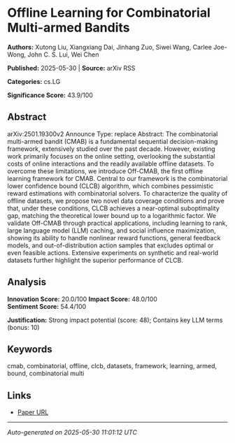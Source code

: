 # Offline Learning for Combinatorial Multi-armed Bandits

**Authors:** Xutong Liu, Xiangxiang Dai, Jinhang Zuo, Siwei Wang, Carlee Joe-Wong, John C. S. Lui, Wei Chen

**Published:** 2025-05-30 | **Source:** arXiv RSS

**Categories:** cs.LG

**Significance Score:** 43.9/100

## Abstract

arXiv:2501.19300v2 Announce Type: replace 
Abstract: The combinatorial multi-armed bandit (CMAB) is a fundamental sequential decision-making framework, extensively studied over the past decade. However, existing work primarily focuses on the online setting, overlooking the substantial costs of online interactions and the readily available offline datasets. To overcome these limitations, we introduce Off-CMAB, the first offline learning framework for CMAB. Central to our framework is the combinatorial lower confidence bound (CLCB) algorithm, which combines pessimistic reward estimations with combinatorial solvers. To characterize the quality of offline datasets, we propose two novel data coverage conditions and prove that, under these conditions, CLCB achieves a near-optimal suboptimality gap, matching the theoretical lower bound up to a logarithmic factor. We validate Off-CMAB through practical applications, including learning to rank, large language model (LLM) caching, and social influence maximization, showing its ability to handle nonlinear reward functions, general feedback models, and out-of-distribution action samples that excludes optimal or even feasible actions. Extensive experiments on synthetic and real-world datasets further highlight the superior performance of CLCB.

## Analysis

**Innovation Score:** 20.0/100
**Impact Score:** 48.0/100  
**Sentiment Score:** 54.4/100

**Justification:** Strong impact potential (score: 48); Contains key LLM terms (bonus: 10)

## Keywords

cmab, combinatorial, offline, clcb, datasets, framework, learning, armed, bound, combinatorial multi

## Links

- [Paper URL](https://arxiv.org/abs/2501.19300)

---
*Auto-generated on 2025-05-30 11:01:12 UTC*
